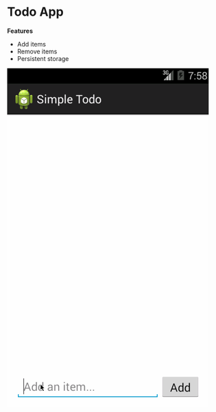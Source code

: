 Todo App
========

**Features**

- Add items
- Remove items
- Persistent storage

<img src="https://github.com/jrea/simpletodo/blob/master/todoApp.gif" />
